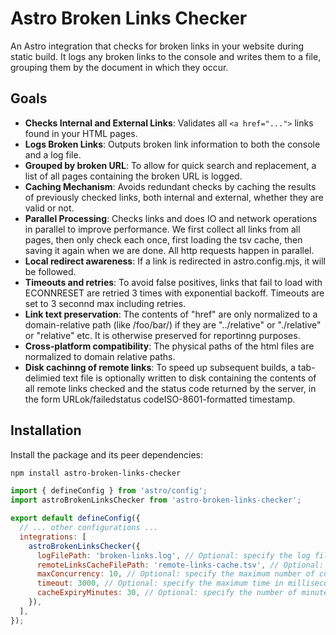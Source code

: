 # Astro Broken Links Checker

An Astro integration that checks for broken links in your website during static build. It logs any broken links to the console and writes them to a file, grouping them by the document in which they occur.

## Goals

- **Checks Internal and External Links**: Validates all `<a href="...">` links found in your HTML pages.
- **Logs Broken Links**: Outputs broken link information to both the console and a log file.
- **Grouped by broken URL**: To allow for quick search and replacement, a list of all pages containing the broken URL is logged.
- **Caching Mechanism**: Avoids redundant checks by caching the results of previously checked links, both internal and external, whether they are valid or not.
- **Parallel Processing**: Checks links and does IO and network operations in parallel to improve performance. We first collect all links from all pages, then only check each once, first loading the tsv cache, then saving it again when we are done. All http requests happen in parallel.
- **Local redirect awareness**: If a link is redirected in astro.config.mjs, it will be followed.
- **Timeouts and retries**: To avoid false positives, links that fail to load with ECONNRESET are retried 3 times with exponential backoff. Timeouts are set to 3 seconnd max including retries.
- **Link text preservation**: The contents of "href" are only normalized to a domain-relative path (like /foo/bar/) if they are "../relative" or "./relative" or "relative" etc. It is otherwise preserved for reportinng purposes. 
- **Cross-platform compatibility**: The physical paths of the html files are normalized to domain relative paths.
- **Disk cachinng of remote links**: To speed up subsequent builds, a tab-delimied text file is optionally written to disk containing the contents of all remote links checked and the status code returned by the server, in the form URL<tab>ok/failed<tab>status code<tab>ISO-8601-formatted timestamp. 




## Installation

Install the package and its peer dependencies:

```bash
npm install astro-broken-links-checker
```
```js
import { defineConfig } from 'astro/config';
import astroBrokenLinksChecker from 'astro-broken-links-checker';

export default defineConfig({
  // ... other configurations ...
  integrations: [
    astroBrokenLinksChecker({
      logFilePath: 'broken-links.log', // Optional: specify the log file path
      remoteLinksCacheFilePath: 'remote-links-cache.tsv', // Optional: specify the path to a tab-separated file to cache remote links
      maxConcurrency: 10, // Optional: specify the maximum number of concurrent link checks
      timeout: 3000, // Optional: specify the maximum time in milliseconds for a link check to complete
      cacheExpiryMinutes: 30, // Optional: specify the number of minutes after which a cached externallink should be re-checked
    }),
  ],
});
```